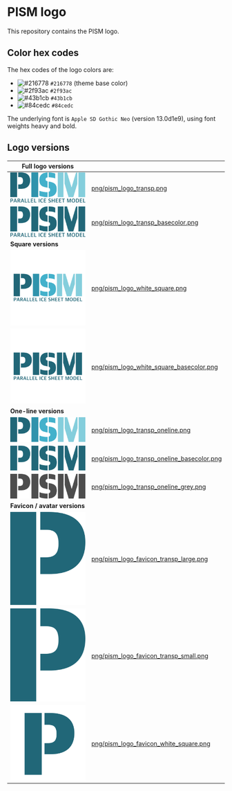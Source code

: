 # PISM logo

This repository contains the PISM logo.

## Color hex codes

The hex codes of the logo colors are:

- ![#216778](https://via.placeholder.com/15/216778/000000?text=+) `#216778` (theme base color)
- ![#2f93ac](https://via.placeholder.com/15/2f93ac/000000?text=+) `#2f93ac`
- ![#43b1cb](https://via.placeholder.com/15/43b1cb/000000?text=+) `#43b1cb`
- ![#84cedc](https://via.placeholder.com/15/84cedc/000000?text=+) `#84cedc`

The underlying font is `Apple SD Gothic Neo` (version 13.0d1e9), using font weights heavy and bold.

## Logo versions

| Full logo versions                                                                |                                                                                          |
| --------------------------------------------------------------------------------- | ---------------------------------------------------------------------------------------- |
| ![](png/pism_logo_transp.png)                                                     | [png/pism_logo_transp.png](png/pism_logo_transp.png)                                     |
| ![](png/pism_logo_transp_basecolor.png)                                           | [png/pism_logo_transp_basecolor.png](png/pism_logo_transp_basecolor.png)                 |
| **Square versions**                                                               |                                                                                          |
| ![](png/pism_logo_white_square.png)                                               | [png/pism_logo_white_square.png](png/pism_logo_white_square.png)                         |
| ![](png/pism_logo_white_square_basecolor.png)                                     | [png/pism_logo_white_square_basecolor.png](png/pism_logo_white_square_basecolor.png)     |
| **One-line versions**                                                             |                                                                                          |
| ![](png/pism_logo_transp_oneline.png)                                             | [png/pism_logo_transp_oneline.png](png/pism_logo_transp_oneline.png)                     |
| ![](png/pism_logo_transp_oneline_basecolor.png)                                   | [png/pism_logo_transp_oneline_basecolor.png](png/pism_logo_transp_oneline_basecolor.png) |
| ![](png/pism_logo_transp_oneline_grey.png)                                        | [png/pism_logo_transp_oneline_grey.png](png/pism_logo_transp_oneline_grey.png)           |
| **Favicon / avatar versions**                                                     |                                                                                          |
| ![](png/pism_logo_favicon_transp_large.png)                                       | [png/pism_logo_favicon_transp_large.png](png/pism_logo_favicon_transp_large.png)         |
| ![](png/pism_logo_favicon_transp_small.png)                                       | [png/pism_logo_favicon_transp_small.png](png/pism_logo_favicon_transp_small.png)         |
| ![](png/pism_logo_favicon_white_square.png)                                       | [png/pism_logo_favicon_white_square.png](png/pism_logo_favicon_white_square.png)         |
